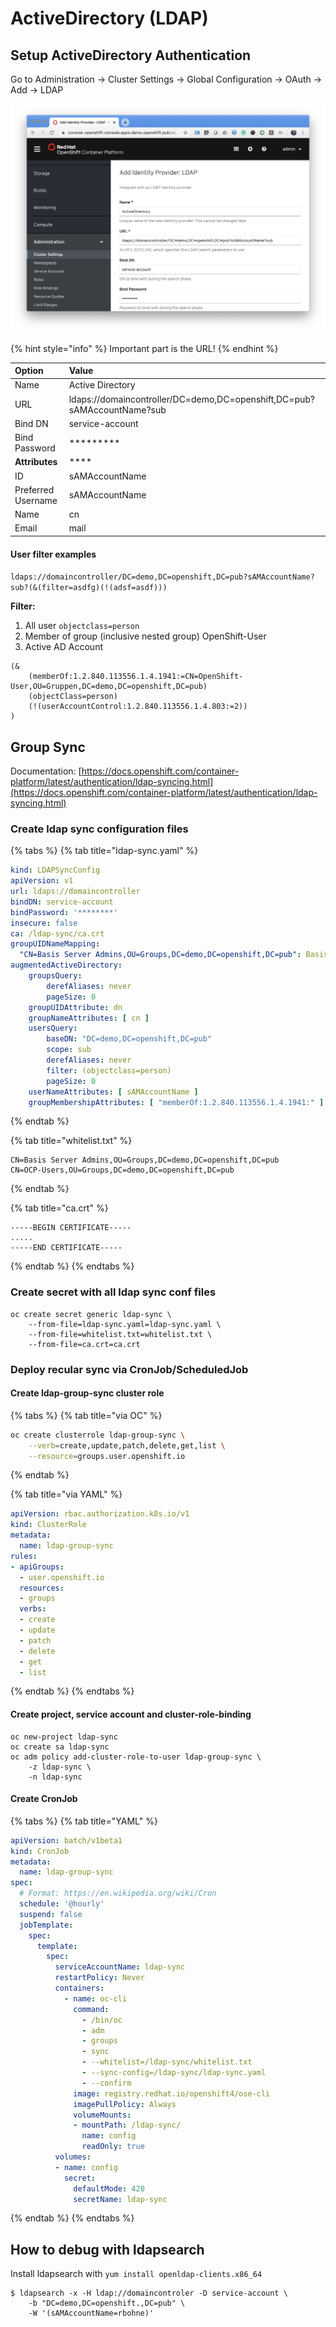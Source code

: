 # ActiveDirectory \(LDAP\)

## Setup ActiveDirectory Authentication

Go to Administration -&gt; Cluster Settings -&gt; Global Configuration -&gt; OAuth -&gt; Add -&gt; LDAP

![](../.gitbook/assets/screenshot-2019-11-07-at-21.31.06.png)

{% hint style="info" %}
Important part is the URL! 
{% endhint %}

| **Option** | **Value** |
| :--- | :--- |
| Name | Active Directory |
| URL | ldaps://domaincontroller/DC=demo,DC=openshift,DC=pub?sAMAccountName?sub |
| Bind DN | service-account |
| Bind Password | \*\*\*\*\*\*\*\*\* |
| **Attributes** | \*\*\*\* |
| ID | sAMAccountName |
| Preferred Username | sAMAccountName |
| Name | cn |
| Email | mail |

#### User filter examples

`ldaps://domaincontroller/DC=demo,DC=openshift,DC=pub?sAMAccountName?sub?(&(filter=asdfg)(!(adsf=asdf)))`

**Filter:**

1. All user `objectclass=person`
2. Member of group \(inclusive nested group\) OpenShift-User
3. Active AD Account

```text
(&
    (memberOf:1.2.840.113556.1.4.1941:=CN=OpenShift-User,OU=Gruppen,DC=demo,DC=openshift,DC=pub)
    (objectClass=person)
    (!(userAccountControl:1.2.840.113556.1.4.803:=2))
)
```

## Group Sync

Documentation: [https://docs.openshift.com/container-platform/latest/authentication/ldap-syncing.html](https://docs.openshift.com/container-platform/latest/authentication/ldap-syncing.html)

### Create ldap sync configuration files

{% tabs %}
{% tab title="ldap-sync.yaml" %}
```yaml
kind: LDAPSyncConfig
apiVersion: v1
url: ldaps://domaincontroller
bindDN: service-account
bindPassword: '********'
insecure: false
ca: /ldap-sync/ca.crt
groupUIDNameMapping:
  "CN=Basis Server Admins,OU=Groups,DC=demo,DC=openshift,DC=pub": Basis-Server-Admins 
augmentedActiveDirectory:
    groupsQuery: 
        derefAliases: never
        pageSize: 0
    groupUIDAttribute: dn 
    groupNameAttributes: [ cn ] 
    usersQuery:
        baseDN: "DC=demo,DC=openshift,DC=pub"
        scope: sub
        derefAliases: never
        filter: (objectclass=person)
        pageSize: 0
    userNameAttributes: [ sAMAccountName ] 
    groupMembershipAttributes: [ "memberOf:1.2.840.113556.1.4.1941:" ] 
```
{% endtab %}

{% tab title="whitelist.txt" %}
```
CN=Basis Server Admins,OU=Groups,DC=demo,DC=openshift,DC=pub
CN=OCP-Users,OU=Groups,DC=demo,DC=openshift,DC=pub
```
{% endtab %}

{% tab title="ca.crt" %}
```
-----BEGIN CERTIFICATE-----
.....
-----END CERTIFICATE-----
```
{% endtab %}
{% endtabs %}

### Create secret with all ldap sync conf files

```text
oc create secret generic ldap-sync \
    --from-file=ldap-sync.yaml=ldap-sync.yaml \
    --from-file=whitelist.txt=whitelist.txt \
    --from-file=ca.crt=ca.crt
```

### Deploy recular sync via CronJob/ScheduledJob

#### Create ldap-group-sync cluster role

{% tabs %}
{% tab title="via OC" %}
```bash
oc create clusterrole ldap-group-sync \
    --verb=create,update,patch,delete,get,list \
    --resource=groups.user.openshift.io
```
{% endtab %}

{% tab title="via YAML" %}
```yaml
apiVersion: rbac.authorization.k8s.io/v1
kind: ClusterRole
metadata:
  name: ldap-group-sync
rules:
- apiGroups:
  - user.openshift.io
  resources:
  - groups
  verbs:
  - create
  - update
  - patch
  - delete
  - get
  - list
```
{% endtab %}
{% endtabs %}

#### Create project, service account and cluster-role-binding

```text
oc new-project ldap-sync
oc create sa ldap-sync
oc adm policy add-cluster-role-to-user ldap-group-sync \
    -z ldap-sync \
    -n ldap-sync
```

#### Create CronJob

{% tabs %}
{% tab title="YAML" %}
```yaml
apiVersion: batch/v1beta1
kind: CronJob
metadata:
  name: ldap-group-sync
spec:
  # Format: https://en.wikipedia.org/wiki/Cron
  schedule: '@hourly'
  suspend: false
  jobTemplate:
    spec:
      template:
        spec:
          serviceAccountName: ldap-sync
          restartPolicy: Never
          containers:
            - name: oc-cli
              command:
                - /bin/oc
                - adm
                - groups
                - sync
                - --whitelist=/ldap-sync/whitelist.txt
                - --sync-config=/ldap-sync/ldap-sync.yaml
                - --confirm
              image: registry.redhat.io/openshift4/ose-cli
              imagePullPolicy: Always
              volumeMounts:
              - mountPath: /ldap-sync/
                name: config
                readOnly: true
          volumes:
          - name: config
            secret:
              defaultMode: 420
              secretName: ldap-sync
```
{% endtab %}
{% endtabs %}

## How to debug with ldapsearch

Install ldapsearch with `yum install openldap-clients.x86_64`

```
$ ldapsearch -x -H ldap://domaincontroler -D service-account \
    -b "DC=demo,DC=openshift.,DC=pub" \
    -W '(sAMAccountName=rbohne)'
```

